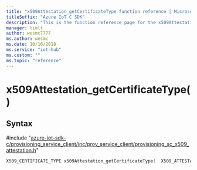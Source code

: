 ```yaml
---                             
title: "x509Attestation_getCertificateType function reference | Microsoft Docs" 
titleSuffix: "Azure IoT C SDK"            
description: "This is the function reference page for the x509Attestation_getCertificateType() function in the Azure IoT C SDK. This SDK is used with Azure IoT Hub and Azure IoT Hub Device Provisioning Service"            
manager: timlt                 
author: wesmc7777              
ms.author: wesmc               
ms.date: 10/16/2018                    
ms.service: "iot-hub"             
ms.custom: ""                
ms.topic: "reference"        
---                            
```


# x509Attestation_getCertificateType()

## Syntax

\#include "[azure-iot-sdk-c/provisioning_service_client/inc/prov_service_client/provisioning_sc_x509_attestation.h](../provisioning-sc-x509-attestation-h.md)"  
```C
X509_CERTIFICATE_TYPE x509Attestation_getCertificateType(  X509_ATTESTATION_HANDLE  C2);
```

